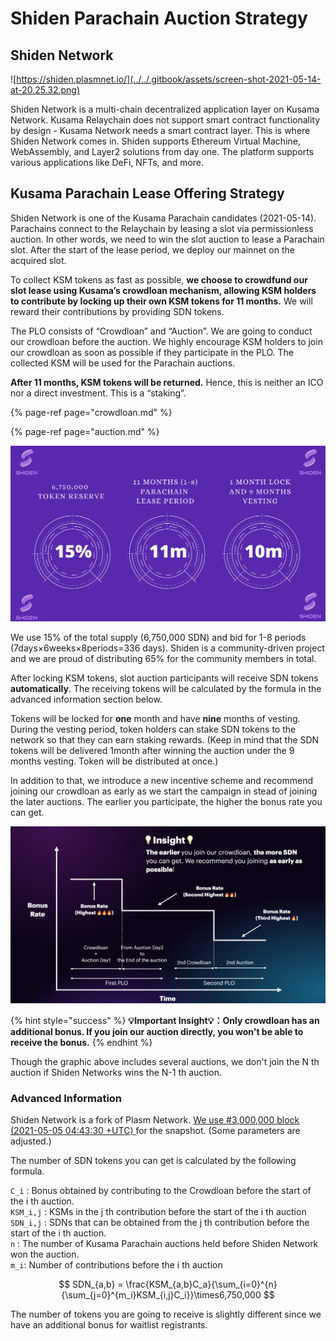 # Shiden Parachain Auction Strategy

## Shiden Network

![https://shiden.plasmnet.io/](../../.gitbook/assets/screen-shot-2021-05-14-at-20.25.32.png)

Shiden Network is a multi-chain decentralized application layer on Kusama Network. Kusama Relaychain does not support smart contract functionality by design - Kusama Network needs a smart contract layer. This is where Shiden Network comes in. Shiden supports Ethereum Virtual Machine, WebAssembly, and Layer2 solutions from day one. The platform supports various applications like DeFi, NFTs, and more.

## Kusama Parachain Lease Offering Strategy

Shiden Network is one of the Kusama Parachain candidates \(2021-05-14\). Parachains connect to the Relaychain by leasing a slot via permissionless auction. In other words, we need to win the slot auction to lease a Parachain slot. After the start of the lease period, we deploy our mainnet on the acquired slot.

To collect KSM tokens as fast as possible, **we choose to crowdfund our slot lease using Kusama’s crowdloan mechanism, allowing KSM holders to contribute by locking up their own KSM tokens for 11 months.** We will reward their contributions by providing SDN tokens.

The PLO consists of “Crowdloan” and “Auction”. We are going to conduct our crowdloan before the auction. We highly encourage KSM holders to join our crowdloan as soon as possible if they participate in the PLO. The collected KSM  will be used for the Parachain auctions. 

**After 11 months, KSM tokens will be returned.** Hence, this is neither an ICO nor a direct investment. This is a “staking”.

{% page-ref page="crowdloan.md" %}

{% page-ref page="auction.md" %}

![](../../.gitbook/assets/bef51b5a291e1d5287d08baaf1f239db508b20b6_2_1380x770.png)

We use 15% of the total supply \(6,750,000 SDN\) and bid for 1-8 periods \(7days×6weeks×8periods=336 days\). Shiden is a community-driven project and we are proud of distributing 65% for the community members in total.

After locking KSM tokens, slot auction participants will receive SDN tokens **automatically**. The receiving tokens will be calculated by the formula in the advanced information section below.   
  
Tokens will be locked for **one** month and have **nine** months of vesting. During the vesting period, token holders can stake SDN tokens to the network so that they can earn staking rewards. \(Keep in mind that the SDN tokens will be delivered 1month after winning the auction under the 9 months vesting. Token will be distributed at once.\)

In addition to  that, we introduce a new incentive scheme and recommend joining our crowdloan as early as we start the campaign in stead of joining the later auctions. The earlier you participate, the higher the bonus rate you can get.

![](../../.gitbook/assets/screen-shot-2021-05-18-at-16.31.53.png)

{% hint style="success" %}
**💡Important  Insight💡：Only crowdloan has an additional bonus. If you join our auction directly, you won't be able to receive the bonus.** 
{% endhint %}

Though the graphic above includes several auctions, we don't join the N th auction if Shiden Networks wins the N-1 th auction.  

### Advanced Information

Shiden Network is a fork of Plasm Network. [We use \#3,000,000 block \(2021-05-05 04:43:30 +UTC\) ](https://plasm.subscan.io/block/3000000) for the snapshot. \(Some parameters are adjusted.\)   

The number of SDN tokens you can get is calculated  by the following formula.

`C_i` : Bonus obtained by contributing to the Crowdloan before the start of the i th auction.  
`KSM_i,j` : KSMs in the j th contribution before the start of the i th auction  
`SDN_i,j` : SDNs that can be obtained from the j th contribution before the start of the i th auction.  
`n` : The number of Kusama Parachain auctions held before Shiden Network won the auction.  
`m_i`: Number of contributions before the i th auction

$$
SDN_{a,b} = \frac{KSM_{a,b}C_a}{\sum_{i=0}^{n}{\sum_{j=0}^{m_i}KSM_{i,j}C_i}}\times6,750,000
$$

The number of tokens you are going to receive is slightly different since we have an additional bonus for waitlist registrants.

